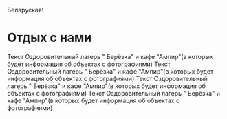 ﻿Беларуская!

# Отдых с нами

Текст Оздоровительный лагерь " Берёзка" и кафе "Ампир"(в которых будет информация об объектах с фотографиями)
Текст Оздоровительный лагерь " Берёзка" и кафе "Ампир"(в которых будет информация об объектах с фотографиями)
Текст Оздоровительный лагерь " Берёзка" и кафе "Ампир"(в которых будет информация об объектах с фотографиями)
Текст Оздоровительный лагерь " Берёзка" и кафе "Ампир"(в которых будет информация об объектах с фотографиями)